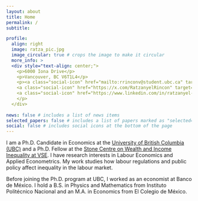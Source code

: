 ```yaml
---
layout: about
title: Home
permalink: /
subtitle: 

profile:
  align: right
  image: ratza_pic.jpg
  image_circular: true # crops the image to make it circular
  more_info: >
  <div style="text-align: center;">
    <p>6000 Iona Drive</p>
    <p>Vancouver, BC V6T1L4</p>
    <p><a class="social-icon" href="mailto:rrinconv@student.ubc.ca" target="_blank"><i class="fas fa-envelope"></i></a>
    <a class="social-icon" href="https://x.com/RatzanyelRincon" target="_blank"><i class="fab fa-twitter"></i></a>
    <a class="social-icon" href="https://www.linkedin.com/in/ratzanyel-rincón-83b75a183/" target="_blank"><i class="fab fa-linkedin"></i></a>
    </p>
  </div>
    
news: false # includes a list of news items
selected_papers: false # includes a list of papers marked as "selected={true}"
social: false # includes social icons at the bottom of the page
---
```


I am a Ph.D. Candidate in Economics at the [University of British Columbia (UBC)](https://economics.ubc.ca) and a Ph.D. Fellow at the [Stone Centre on Wealth and Income Inequality at VSE](https://stonecentre.economics.ubc.ca). I have research interests in Labour Economics and Applied Econometrics. My work studies how labour regulations and public policy affect inequality in the labour market.

Before joining the Ph.D. program at UBC, I worked as an economist at Banco de México. I hold a B.S. in Physics and Mathematics from Instituto Politécnico Nacional and an M.A. in Economics from El Colegio de México.
